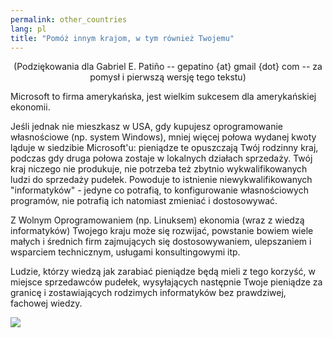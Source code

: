 ```yaml
---
permalink: other_countries
lang: pl
title: "Pomóż innym krajom, w tym również Twojemu"
---
```


<center>(Podziękowania dla Gabriel E. Patiño -- gepatino {at} gmail {dot} com -- 
za pomysł i pierwszą wersję tego tekstu)</center>

Microsoft to firma amerykańska, jest wielkim sukcesem dla amerykańskiej
ekonomii.

Jeśli jednak nie mieszkasz w USA, gdy kupujesz oprogramowanie własnościowe
(np. system Windows), mniej więcej połowa wydanej kwoty ląduje w siedzibie Microsoft'u:
pieniądze te opuszczają Twój rodzinny kraj, podczas gdy druga połowa zostaje
w lokalnych działach sprzedaży. Twój kraj niczego nie produkuje, nie potrzeba
też zbytnio wykwalifikowanych ludzi do sprzedaży pudełek. Powoduje to istnienie
niewykwalifikowanych "informatyków" - jedyne co potrafią, to konfigurowanie
własnościowych programów, nie potrafią ich natomiast zmieniać i dostosowywać.

Z Wolnym Oprogramowaniem (np. Linuksem) ekonomia (wraz z wiedzą informatyków)
Twojego kraju może się rozwijać, powstanie bowiem wiele małych i średnich firm
zajmujących się dostosowywaniem, ulepszaniem i wsparciem technicznym, usługami
konsultingowymi itp.

Ludzie, którzy wiedzą jak zarabiać pieniądze będą mieli z tego korzyść,
w miejsce sprzedawców pudełek, wysyłających następnie Twoje pieniądze za granicę
i zostawiających rodzimych informatyków bez prawdziwej, fachowej wiedzy.

<img src="Images/earth.png" />





